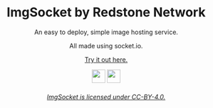 <h1 align="center">ImgSocket by Redstone Network</h1>

<p align="center">An easy to deploy, simple image hosting service.</p>

<p align="center">All made using socket.io.</p>

<p align="center"><a href="https://imgsocket.glitch.me/index.html">Try it out here.</a></p>

<p align="center">
  <a href="https://replit.com/github/red-stone-network/imgsocket"><img height="30px" src="https://binbashbanana.github.io/deploy-buttons/buttons/remade/replit.svg"><img></a>
  <a href="https://glitch.com/edit/#!/import/github/red-stone-network/imgsocket"><img height="30px" src="https://binbashbanana.github.io/deploy-buttons/buttons/remade/glitch.svg"><img></a>
</p>
<h6 align="center"><a href="https://github.com/red-stone-network/imgsocket/blob/main/license.md">ImgSocket is licensed under CC-BY-4.0.</a></h6>
